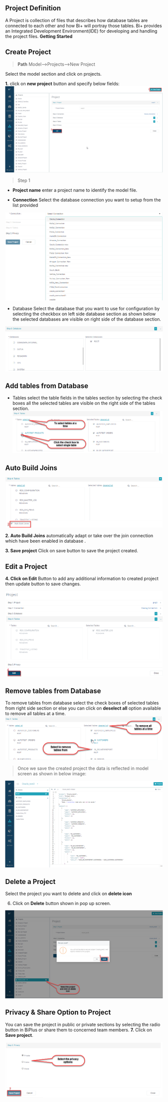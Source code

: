 ##  Project Definition

A Project is collection of files that describes how database tables are connected to each other and how Bi+ will portray those tables.
Bi+ provides an Integrated Development Environment(IDE) for developing and handling the project files.
**Getting Started**

## Create Project

> **Path**    Model-->Projects-->New Project

   Select the model section and click on projects.
   
   **1.** click on **new project** button and specify below fields:
   ![enter image description here](https://raw.githubusercontent.com/sv18042016/fp1/master/images/model1.png)  

> Step 1
 - **Project name** enter a project name to identify the model file.
 
- **Connection** Select the database connection you want to setup from the list provided

![enter image description here](https://raw.githubusercontent.com/sv18042016/fp1/master/images/model2.png)
- Database Select the database that you want to use for configuration by selecting the checkbox on left side database section as shown below the selected databases are visible on right side of the database section.

![enter image description here](https://raw.githubusercontent.com/sv18042016/fp1/master/images/model3.png)

## Add tables from Database

- Tables select the table fields in the tables section by selecting the check boxes all the selected tables are visible on the right side of the tables section. 
![enter image description here](https://raw.githubusercontent.com/sv18042016/fp1/master/images/add_tables.png)

## Auto Build Joins

![enter image description here](https://raw.githubusercontent.com/sv18042016/fp1/master/images/model%204.png)

**2. Auto Build Joins**  automatically adapt or take over the join connection which have been enabled in database .

**3. Save project** Click on save button to save the project created.
## Edit a Project

**4. Click on Edit** Button to add any additional information to created project then update button to save changes.

![enter image description here](https://raw.githubusercontent.com/sv18042016/fp1/master/images/model5.png)

## Remove tables from Database 
To remove tables from database select the check boxes of selected tables from right side section or else you can click on **deselect all** option available to remove all tables at a time.
![enter image description here](https://raw.githubusercontent.com/sv18042016/fp1/0e5fb234751d7b3cd7f8f40b1ad7d79bca7c22d7/images/remove_tables.png)
> Once we save the created project the data is reflected in model screen as shown in below image:

![enter image description here](https://raw.githubusercontent.com/sv18042016/fp1/master/images/project_final.png)

## Delete a Project

Select the project you want to delete and click on **delete icon**

6. Click on **Delete** button shown in pop up screen.

![enter image description here](https://raw.githubusercontent.com/sv18042016/fp1/master/images/project_del.png)
    

## Privacy & Share Option to Project

You can save the project in public or private sections by selecting the radio button in BiPlus or share them to concerned team members.
**7.** Click on **Save project**.

![enter image description here](https://raw.githubusercontent.com/sv18042016/fp1/master/images/save_proj.png)


<!--stackedit_data:
eyJoaXN0b3J5IjpbLTEyMDg3MjkzNl19
-->